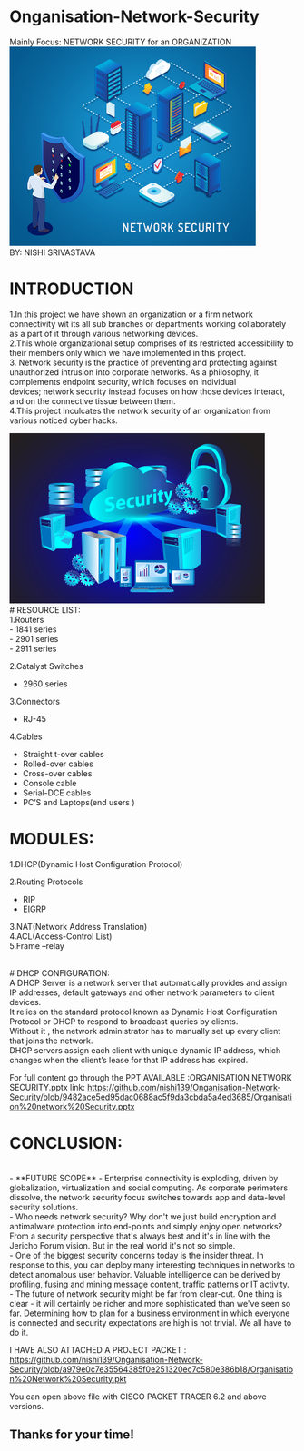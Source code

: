 # **Onganisation-Network-Security**
Mainly Focus: NETWORK SECURITY for an ORGANIZATION
<br/>
<img src ="https://github.com/nishi139/Onganisation-Network-Security/blob/a2bf413564c7d89a04d643a871d4dd9d7bb9e730/network-security.png">
<br/>
BY:
NISHI SRIVASTAVA

# INTRODUCTION

1.In this project we have shown an organization or a firm network connectivity wit its all sub branches or departments working collaborately as a part of it through various networking devices. <br/>
2.This whole organizational setup comprises of its restricted accessibility to their members only which we have implemented in this project.<br/>
3. Network security is the practice of preventing and protecting against unauthorized intrusion into corporate networks. As a philosophy, it complements endpoint security, which focuses on individual devices; network security instead focuses on how those devices interact, and on the connective tissue between them.<br/>
4.This project inculcates the network security of an organization from various noticed cyber hacks.<br/>


<img src = "https://github.com/nishi139/Onganisation-Network-Security/blob/8f170227208814bf911d94fd5120dc883f16b351/network-security%20(1).png">
<br/>
# RESOURCE LIST:
<br/>
1.Routers
<br/>
    - 1841 series <br/>
    - 2901 series <br/>
    - 2911 series <br/>

2.Catalyst Switches 
<br/>
  - 2960 series <br/>

3.Connectors<br/>
  - RJ-45<br/>

4.Cables<br/>
  - Straight t-over cables<br/>
  - Rolled-over cables<br/>
  - Cross-over cables<br/>
  - Console cable<br/>
  - Serial-DCE cables<br/>
  - PC’S and Laptops(end  users )<br/> 


# MODULES:<br/>

1.DHCP(Dynamic Host Configuration Protocol)<br/>

2.Routing Protocols<br/>
  - RIP<br/>
  - EIGRP<br/>

3.NAT(Network Address Translation)
<br/>
4.ACL(Access-Control List)
<br/>
5.Frame –relay
<br/>

<br/>
# DHCP CONFIGURATION:
<br/>
A DHCP Server is a network server that automatically provides and assign IP addresses, default gateways and other network parameters to client devices.<br/>
It relies on the standard protocol known as Dynamic Host Configuration Protocol or DHCP to respond to broadcast queries by clients. <br/>
Without it , the network administrator has to manually set up every client that joins the network.<br/>
DHCP servers  assign each client with unique dynamic IP address, which changes when the client’s lease for that IP address has expired.<br/>
 
 
 For full content go through the PPT AVAILABLE :ORGANISATION NETWORK SECURITY.pptx link: https://github.com/nishi139/Onganisation-Network-Security/blob/9482ace5ed95dac0688ac5f9da3cbda5a4ed3685/Organisation%20network%20Security.pptx
<br/>
# CONCLUSION:
<br/>
- **FUTURE SCOPE**
  -  Enterprise connectivity is exploding, driven by globalization, virtualization and social computing. As corporate perimeters dissolve, the network security focus switches towards app and data-level security solutions.<br/>
  -  Who needs network security? Why don't we just build encryption and antimalware protection into end-points and simply enjoy open networks? From a security perspective that's always best and it's in line with the Jericho Forum vision. But in the real world it's not so simple.<br/>
  - One of the biggest security concerns today is the insider threat. In response to this, you can deploy many interesting techniques in networks to detect anomalous user behavior. Valuable intelligence can be derived by profiling, fusing and mining message content, traffic patterns or IT activity.<br/>
  - The future of network security might be far from clear-cut. One thing is clear - it will certainly be richer and more sophisticated than we've seen so far. Determining how to plan for a business environment in which everyone is connected and security expectations are high is not trivial. We all have to do it.<br/>


I HAVE ALSO ATTACHED A PROJECT PACKET : 
https://github.com/nishi139/Onganisation-Network-Security/blob/a979e0c7e35564385f0e251320ec7c580e386b18/Organisation%20Network%20Security.pkt

You can open above file with CISCO PACKET TRACER 6.2 and above versions.
 
 
 ## Thanks for your time!
